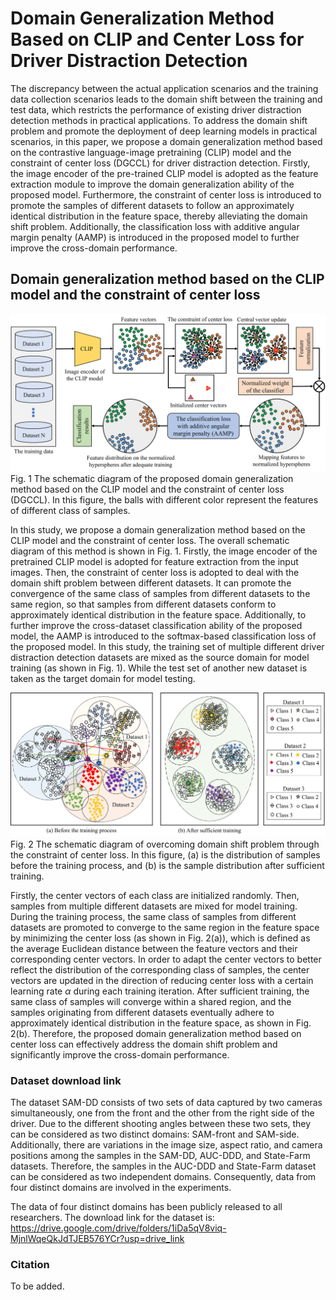 Domain Generalization Method Based on CLIP and Center Loss for Driver Distraction Detection
====

The discrepancy between the actual application scenarios and the training data collection scenarios leads to the domain shift between the training and test data, which restricts the performance of existing driver distraction detection methods in practical applications. To address the domain shift problem and promote the deployment of deep learning models in practical scenarios, in this paper, we propose a domain generalization method based on the contrastive language-image pretraining (CLIP) model and the constraint of center loss (DGCCL) for driver distraction detection. Firstly, the image encoder of the pre-trained CLIP model is adopted as the feature extraction module to improve the domain generalization ability of the proposed model. Furthermore, the constraint of center loss is introduced to promote the samples of different datasets to follow an approximately identical distribution in the feature space, thereby alleviating the domain shift problem. Additionally, the classification loss with additive angular margin penalty (AAMP) is introduced in the proposed model to further improve the cross-domain performance. 

Domain generalization method based on the CLIP model and the constraint of center loss
-------

![Image](https://github.com/Baiyang9886/Domain-generalization-for-driver-distraction-detection/blob/main/%E5%9B%BE%E7%89%871-3.jpg) 
Fig. 1 The schematic diagram of the proposed domain generalization method based on the CLIP model and the constraint of center loss (DGCCL). In this figure, the balls with different color represent the features of different class of samples.

In this study, we propose a domain generalization method based on the CLIP model and the constraint of center loss. The overall schematic diagram of this method is shown in Fig. 1. Firstly, the image encoder of the pretrained CLIP model is adopted for feature extraction from the input images. Then, the constraint of center loss is adopted to deal with the domain shift problem between different datasets. It can promote the convergence of the same class of samples from different datasets to the same region, so that samples from different datasets conform to approximately identical distribution in the feature space. Additionally, to further improve the cross-dataset classification ability of the proposed model, the AAMP is introduced to the softmax-based classification loss of the proposed model. In this study, the training set of multiple different driver distraction detection datasets are mixed as the source domain for model training (as shown in Fig. 1). While the test set of another new dataset is taken as the target domain for model testing. 

![Image](https://github.com/Baiyang9886/Domain-generalization-for-driver-distraction-detection/blob/main/%E5%9B%BE%E7%89%872-1-new.jpg) 
Fig. 2 The schematic diagram of overcoming domain shift problem through the constraint of center loss. In this figure, (a) is the distribution of samples before the training process, and (b) is the sample distribution after sufficient training.

Firstly, the center vectors of each class are initialized randomly. Then, samples from multiple different datasets are mixed for model training. During the training process, the same class of samples from different datasets are promoted to converge to the same region in the feature space by minimizing the center loss (as shown in Fig. 2(a)), which is defined as the average Euclidean distance between the feature vectors and their corresponding center vectors. In order to adapt the center vectors to better reflect the distribution of the corresponding class of samples, the center vectors are updated in the direction of reducing center loss with a certain learning rate $\alpha$ during each training iteration. After sufficient training, the same class of samples will converge within a shared region, and the samples originating from different datasets eventually adhere to approximately identical distribution in the feature space, as shown in Fig. 2(b). Therefore, the proposed domain generalization method based on center loss can effectively address the domain shift problem and significantly improve the cross-domain performance.

### Dataset download link
The dataset SAM-DD consists of two sets of data captured by two cameras simultaneously, one from the front and the other from the right side of the driver. Due to the different shooting angles between these two sets, they can be considered as two distinct domains: SAM-front and SAM-side. Additionally, there are variations in the image size, aspect ratio, and camera positions among the samples in the SAM-DD, AUC-DDD, and State-Farm datasets. Therefore, the samples in the AUC-DDD and State-Farm dataset can be considered as two independent domains. Consequently, data from four distinct domains are involved in the experiments.

The data of four distinct domains has been publicly released to all researchers. The download link for the dataset is: https://drive.google.com/drive/folders/1iDa5qV8viq-MjnlWqeQkJdTJEB576YCr?usp=drive_link

### Citation
To be added.
